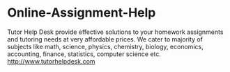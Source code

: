 Online-Assignment-Help
======================

Tutor Help Desk provide effective solutions to your homework assignments and tutoring needs at very affordable prices. We cater to majority of subjects like math, science, physics, chemistry, biology, economics, accounting, finance, statistics, computer science etc. http://www.tutorhelpdesk.com
